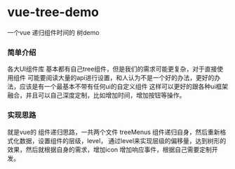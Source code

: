 # vue-tree-demo
一个vue 递归组件时间的 树demo
###  简单介绍

各大UI组件库 基本都有自己tree组件，但是我们的需求可能更复杂，对于直接使用组件
可能要阅读大量的api进行设置，和人认为不是一个好的办法，更好的办法，应该是有一个最基本不带有任何ui的自定义组件
这样可以更好的跟各种ui框架融合，并且可以自己深度定制，比如增加时间，增加按钮等操作。

### 实现思路
就是vue的 组件递归思路，一共两个文件 treeMenus 组件递归自身，然后重新格式化数据，设置组件的层级，level，
通过level来实现层级的偏移量，达到树形的效果，然后就根据自身的需求，增加icon 增加响应事件，根据自己需要定制开发。

